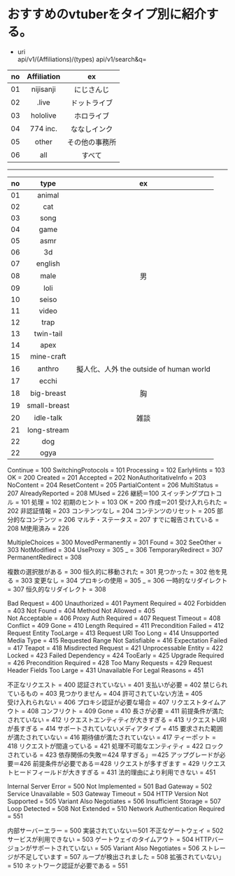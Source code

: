 # おすすめのvtuberをタイプ別に紹介する。  

- uri  
api/v1/(Affiliations)/(types)
api/v1/search&q=

|no|Affiliation|ex|
|:---:|:---:|:---:|
|01|nijisanji|にじさんじ|
|02|.live|ドットライブ|
|03|hololive|ホロライブ|
|04|774 inc.|ななしインク|
|05|other|その他の事務所|
|06|all|すべて|
  
---  

|no|type|ex|
|:---:|:---:|:---:|
|01|animal||
|02|cat||
|03|song||
|04|game||
|05|asmr||
|06|3d||
|07|english||
|08|male|男|
|09|loli||
|10|seiso||
|11|video||
|12|trap||
|13|twin-tail||
|14|apex||
|15|mine-craft||
|16|anthro|擬人化、人外 the outside of human world|
|17|ecchi||
|18|big-breast|胸|
|19|small-breast||
|20|idle-talk|雑談|
|21|long-stream||
|22|dog||
|22|ogya||


Continue               = 100 
SwitchingProtocols     = 101 
Processing             = 102 
EarlyHints             = 103 
OK                     = 200 
Created                = 201 
Accepted               = 202 
NonAuthoritativeInfo   = 203 
NoContent              = 204 
ResetContent           = 205 
PartialContent         = 206 
MultiStatus            = 207 
AlreadyReported        = 208 
MUsed                  = 226
継続＝100 
スイッチングプロトコル = 101 
処理 = 102 
初期のヒント = 103 
OK = 200 
作成＝201 
受け入れられた = 202 
非認証情報 = 203 
コンテンツなし = 204 
コンテンツのリセット = 205 
部分的なコンテンツ = 206 
マルチ・ステータス = 207 
すでに報告されている = 208 
M使用済み = 226


MultipleChoices   = 300 
MovedPermanently  = 301 
Found             = 302 
SeeOther          = 303
NotModified       = 304 
UseProxy          = 305 
_                       = 306 
TemporaryRedirect = 307 
PermanentRedirect = 308 

複数の選択肢がある = 300 
恒久的に移動された = 301 
見つかった = 302 
他を見る = 303
変更なし = 304 
プロキシの使用 = 305 
_ = 306 
一時的なリダイレクト = 307 
恒久的なリダイレクト = 308 


Bad Request                      = 400 
Unauthorized                     = 401 
Payment Required                 = 402
Forbidden                        = 403 
Not Found                        = 404
Method Not Allowed               = 405  
Not Acceptable                   = 406 
Proxy Auth Required              = 407
Request Timeout                  = 408 
Conflict                         = 409 
Gone                             = 410 
Length Required                  = 411
Precondition Failed              = 412 
Request Entity TooLarge          = 413
Request URI Too Long             = 414 
Unsupported Media Type           = 415 
Requested Range Not Satisfiable  = 416 
Expectation Failed               = 417 
Teapot                           = 418 
Misdirected Request              = 421 
Unprocessable Entity             = 422
Locked                           = 423
Failed Dependency                = 424 
TooEarly                         = 425 
Upgrade Required                 = 426
Precondition Required            = 428
Too Many Requests                = 429
Request Header Fields Too Large  = 431
Unavailable For Legal Reasons    = 451

不正なリクエスト = 400 
認証されていない = 401 
支払いが必要 = 402
禁じられているもの = 403 
見つかりません = 404
許可されていない方法 = 405  
受け入れられない = 406 
プロキシ認証が必要な場合 = 407
リクエストタイムアウト = 408 
コンフリクト = 409 
Gone = 410 
長さが必要 = 411
前提条件が満たされていない = 412 
リクエストエンティティが大きすぎる = 413
リクエストURIが長すぎる = 414 
サポートされていないメディアタイプ = 415 
要求された範囲が満たされていない = 416 
期待値が満たされていない = 417 
ティーポット = 418 
リクエストが間違っている = 421 
処理不可能なエンティティ = 422
ロックされている = 423
依存関係の失敗＝424 
早すぎる」＝425 
アップグレードが必要＝426
前提条件が必要である＝428
リクエストが多すぎます = 429
リクエストヒードフィールドが大きすぎる = 431
法的理由により利用できない = 451


Internal Server Error           = 500
Not Implemented                 = 501 
Bad Gateway                     = 502 
Service Unavailable             = 503 
Gateway Timeout                 = 504 
HTTP Version Not Supported      = 505 
Variant Also Negotiates         = 506 
Insufficient Storage            = 507 
Loop Detected                   = 508 
Not Extended                    = 510 
Network Authentication Required = 551

内部サーバーエラー = 500
実装されていない＝501 
不正なゲートウェイ = 502 
サービスが利用できない = 503 
ゲートウェイのタイムアウト = 504 
HTTPバージョンがサポートされていない = 505 
Variant Also Negotiates = 506 
ストレージが不足しています = 507 
ループが検出されました = 508 
拡張されていない」 = 510 
ネットワーク認証が必要である = 551
